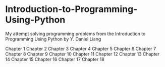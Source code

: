 # Introduction-to-Programming-Using-Python

My attempt solving programming problems from the Introduction to Programming Using Python by Y. Daniel Liang

Chapter 1
Chapter 2
Chapter 3
Chapter 4
Chapter 5
Chapter 6
Chapter 7
Chapter 8
Chapter 9
Chapter 10
Chapter 11
Chapter 12
Chapter 13
Chapter 14
Chapter 15
Chapter 16
Chapter 17
Chapter 18
